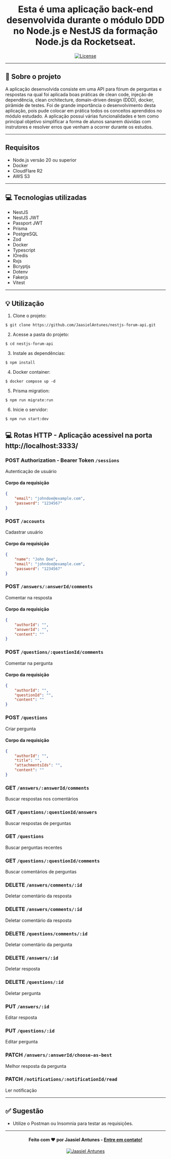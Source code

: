 <h1 align="center">
  Esta é uma aplicação back-end desenvolvida durante o módulo DDD no Node.js e NestJS da formação Node.js da Rocketseat.
</h1>

<p align="center">
  <a href="LICENSE"><img  src="https://img.shields.io/github/license/Ileriayo/markdown-badges?style=for-the-badge" alt="License"></a>
</p>

---

## 📁 Sobre o projeto

A aplicação desenvolvida consiste em uma API para fórum de perguntas e respostas na qual foi aplicada boas práticas de clean code, injeção de dependência, clean crchitecture, domain-driven design (DDD), docker,
pirâmide de testes. Foi de grande importância o desenvolvimento desta aplicação, pois pude colocar em prática todos os conceitos aprendidos no módulo estudado. A aplicação possui várias funcionalidades e tem
como principal objetivo simplificar a forma de alunos sanarem dúvidas com instrutores e resolver erros que venham a ocorrer durante os estudos.

---

## Requisitos

- Node.js versão 20 ou superior
- Docker
- CloudFlare R2
- AWS S3

---

## 💻 Tecnologias utilizadas

- NestJS
- NestJS JWT
- Passport JWT
- Prisma
- PostgreSQL
- Zod
- Docker
- Typescript
- IOredis
- Rxjs
- Bcryptjs
- Dotenv
- Fakerjs
- Vitest

---

## 💡 Utilização
1. Clone o projeto:

```
$ git clone https://github.com/JaasielAntunes/nestjs-forum-api.git
```

2. Acesse a pasta do projeto:

```
$ cd nestjs-forum-api
```

3. Instale as dependências:

```
$ npm install
```

4. Docker container:

```
$ docker compose up -d
```

5. Prisma migration:
   
```
$ npm run migrate:run
```

6. Inicie o servidor:

```
$ npm run start:dev
```

## 💻 Rotas HTTP - Aplicação acessivel na porta http://localhost:3333/

### POST Authorization - Bearer Token `/sessions`

Autenticação de usuário

#### Corpo da requisição

```json
{
    "email": "johndoe@example.com",
    "password": "1234567"
}
```

### POST `/accounts`

Cadastrar usuário

#### Corpo da requisição

```json
{
    "name": "John Doe",
    "email": "johndoe@example.com",
    "password": "1234567"
}
```

### POST `/answers/:answerId/comments`

Comentar na resposta

#### Corpo da requisição

```json
{
    "authorId": "",
    "answerId": "",
    "content": ""
}
```

### POST `/questions/:questionId/comments`

Comentar na pergunta

#### Corpo da requisição

```json
{
    "authorId": "",
    "questionId": "",
    "content": ""
}
```

### POST `/questions`

Criar pergunta

#### Corpo da requisição

```json
{
    "authorId": "",
    "title": "",
    "attachmentsIds": "",
    "content": ""
}
```

### GET `/answers/:answerId/comments`

Buscar respostas nos comentários

### GET `/questions/:questionId/answers`

Buscar respostas de perguntas

### GET `/questions`

Buscar perguntas recentes

### GET `/questions/:questionId/comments`

Buscar comentários de perguntas

### DELETE `/answers/comments/:id`

Deletar comentário da resposta

### DELETE `/answers/comments/:id`

Deletar comentário da resposta

### DELETE `/questions/comments/:id`

Deletar comentário da pergunta

### DELETE `/answers/:id`

Deletar resposta

### DELETE `/questions/:id`

Deletar pergunta

### PUT `/answers/:id`

Editar resposta

### PUT `/questions/:id`

Editar pergunta

### PATCH `/answers/:answerId/choose-as-best`

Melhor resposta da pergunta

### PATCH `/notifications/:notificationId/read`

Ler notificação

---

## ✅ Sugestão
- Utilize o Postman ou Insomnia para testar as requisições.
---

<h4 align="center">
  Feito com ❤️ por Jaasiel Antunes - <a href="mailto:contato.jaasiel@gmail.com.com">Entre em contato!</a>
</h4>

<p align="center">
  <a href="https://www.linkedin.com/in/jaasiel-antunes-1517b41bb/">
    <img alt="Jaasiel Antunes" src="https://img.shields.io/badge/LinkedIn-Jaasiel-0e76a8?style=flat&logoColor=white&logo=linkedin">
  </a>
</p>
